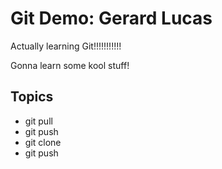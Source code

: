 # Git Demo: Gerard Lucas

Actually learning Git!!!!!!!!!!!

Gonna learn some kool stuff!

## Topics
- git pull
- git push
- git clone
- git push